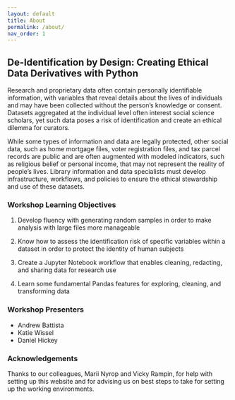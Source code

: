 ```yaml
---
layout: default
title: About
permalink: /about/
nav_order: 1
---
```


## De-Identification by Design: Creating Ethical Data Derivatives with Python

Research and proprietary data often contain personally identifiable information, with variables that reveal details about the lives of individuals and may have been collected without the person’s knowledge or consent. Datasets aggregated at the individual level often interest social science scholars, yet such data poses a risk of identification and create an ethical dilemma for curators.

While some types of information and data are legally protected, other social data, such as home mortgage files, voter registration files, and tax parcel records are public and are often augmented with modeled indicators, such as religious belief or personal income, that may not represent the reality of people’s lives. Library information and data specialists must develop infrastructure, workflows, and policies to ensure the ethical stewardship and use of these datasets.

### Workshop Learning Objectives

1. Develop fluency with generating random samples in order to make analysis with large files more manageable

2. Know how to assess the identification risk of specific variables within a dataset in order to protect the identity of human subjects

3. Create a Jupyter Notebook workflow that enables cleaning, redacting, and sharing data for research use

4. Learn some fundamental Pandas features for exploring, cleaning, and transforming data

### Workshop Presenters

- Andrew Battista
- Katie Wissel
- Daniel Hickey

### Acknowledgements

Thanks to our colleagues, Marii Nyrop and Vicky Rampin, for help with setting up this website and for advising us on best steps to take for setting up the working environments.
